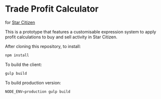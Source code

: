 Trade Profit Calculator
=======================

for [Star Citizen](https://robertsspaceindustries.com/)

This is a prototype that features a customisable expression system to apply profit calculations to buy and sell activity in Star Citizen.

After cloning this repository, to install:
```javascript
npm install
```

To build the client:
```javascript
gulp build
```

To build production version:
```javascript
NODE_ENV=production gulp build
```